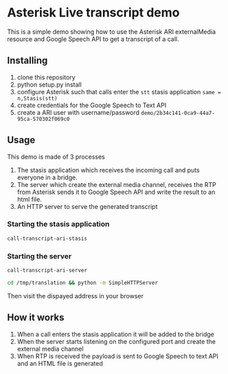 # Asterisk Live transcript demo

This is a simple demo showing how to use the Asterisk ARI externalMedia resource and Google Speech API to get
a transcript of a call.

## Installing

1. clone this repository
2. python setup.py install
3. configure Asterisk such that calls enter the `stt` stasis application `same = n,Stasis(stt)`
4. create credentials for the Google Speech to Text API
5. create a ARI user with username/password `demo/2b34c141-0ca9-44a7-95ca-570302f069c0`

## Usage

This demo is made of 3 processes

1. The stasis application which receives the incoming call and puts everyone in a bridge.
2. The server which create the external media channel, receives the RTP from Asterisk sends it to Google Speech API and write the result to an html file.
3. An HTTP server to serve the generated transcript

### Starting the stasis application

```sh
call-transcript-ari-stasis
```

### Starting the server

```sh
call-transcript-ari-server
```

```sh
cd /tmp/translation && python -m SimpleHTTPServer
```

Then visit the dispayed address in your browser


## How it works

1. When a call enters the stasis application it will be added to the bridge
2. When the server starts listening on the configured port and create the external media channel
3. When RTP is received the payload is sent to Google Speech to text API and an HTML file is generated
